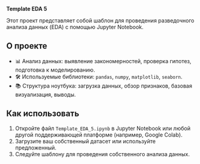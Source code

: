 **Template EDA 5**

Этот проект представляет собой шаблон для проведения разведочного анализа данных (EDA) с помощью Jupyter Notebook.

## О проекте

- 📊 Анализ данных: выявление закономерностей, проверка гипотез, подготовка к моделированию.
- 🛠 Используемые библиотеки: `pandas`, `numpy`, `matplotlib`, `seaborn`.
- 📚 Структура ноутбука: загрузка данных, обзор признаков, базовая визуализация, выводы.

## Как использовать

1. Откройте файл `Template_EDA_5.ipynb` в Jupyter Notebook или любой другой поддерживающей платформе (например, Google Colab).
2. Загрузите ваш собственный датасет или используйте предложенный.
3. Следуйте шаблону для проведения собственного анализа данных.
